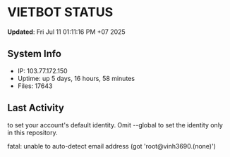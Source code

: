 # VIETBOT STATUS
**Updated**: Fri Jul 11 01:11:16 PM +07 2025

## System Info
- IP: 103.77.172.150
- Uptime: up 5 days, 16 hours, 58 minutes
- Files: 17643

## Last Activity

to set your account's default identity.
Omit --global to set the identity only in this repository.

fatal: unable to auto-detect email address (got 'root@vinh3690.(none)')
